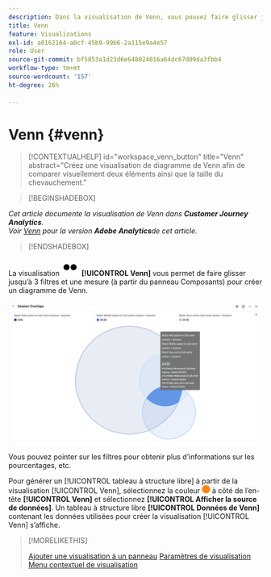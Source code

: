 ```yaml
---
description: Dans la visualisation de Venn, vous pouvez faire glisser jusqu’à trois filtres (depuis les composants) et une mesure afin de générer un diagramme de Venn.
title: Venn
feature: Visualizations
exl-id: a0162164-a0cf-45b9-99b6-2a115e9a4e57
role: User
source-git-commit: bf5853a1d23d6e648024016a64dc67d09da3fbb4
workflow-type: tm+mt
source-wordcount: '157'
ht-degree: 26%

---
```


# Venn {#venn}

<!-- markdownlint-disable MD034 -->

>[!CONTEXTUALHELP]
>id="workspace_venn_button"
>title="Venn"
>abstract="Créez une visualisation de diagramme de Venn afin de comparer visuellement deux éléments ainsi que la taille du chevauchement."

<!-- markdownlint-enable MD034 -->


>[!BEGINSHADEBOX]

*Cet article documente la visualisation de Venn dans **Customer Journey Analytics**.<br/>Voir [Venn](https://experienceleague.adobe.com/en/docs/analytics/analyze/analysis-workspace/visualizations/venn) pour la version **Adobe Analytics**de cet article.*

>[!ENDSHADEBOX]


La visualisation ![Type](/help/assets/icons/TwoDots.svg) **[!UICONTROL Venn]** vous permet de faire glisser jusqu’à 3 filtres et une mesure (à partir du panneau Composants) pour créer un diagramme de Venn.

![Visualisation de Venn qui comprend trois filtres.](assets/venn.png)

Vous pouvez pointer sur les filtres pour obtenir plus d’informations sur les pourcentages, etc.

Pour générer un [!UICONTROL tableau à structure libre] à partir de la visualisation [!UICONTROL Venn], sélectionnez la couleur ![StatusOrange](/help/assets/icons/StatusOrange.svg) à côté de l’en-tête **[!UICONTROL Venn]** et sélectionnez **[!UICONTROL Afficher la source de données]**. Un tableau à structure libre **[!UICONTROL Données de Venn]** contenant les données utilisées pour créer la visualisation [!UICONTROL Venn] s’affiche.

<!--
To normalize the Venn diagram (take the size out of it), go select ![Setting](/help/assets/icons/Setting.svg) and select **[!UICONTROL Normalization]**.

![Visualization Settings option for Visualization type: Venn diagram.](assets/normalization.png)

-->

>[!MORELIKETHIS]
>
>[Ajouter une visualisation à un panneau](/help/analysis-workspace/visualizations/freeform-analysis-visualizations.md#add-visualizations-to-a-panel)
>[Paramètres de visualisation ](/help/analysis-workspace/visualizations/freeform-analysis-visualizations.md#settings)
>[Menu contextuel de visualisation](/help/analysis-workspace/visualizations/freeform-analysis-visualizations.md#context-menu)
>

